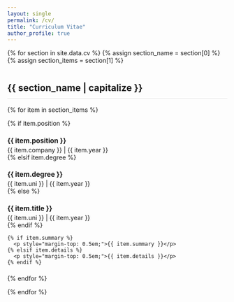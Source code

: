 ```yaml
---
layout: single
permalink: /cv/
title: "Curriculum Vitae"
author_profile: true
---
```


{% for section in site.data.cv %}
{% assign section_name = section[0] %}
{% assign section_items = section[1] %}

<h2 style="border-bottom: 1px solid #e5e5e5; padding-bottom: 0.5em; margin-top: 2em;">{{ section_name | capitalize }}</h2>

{% for item in section_items %}
  <div style="margin-bottom: 1.5em; page-break-inside: avoid;">
    {% if item.position %}
      <h3 style="margin-bottom: 0.2em; font-size: 1.1em;"><b>{{ item.position }}</b></h3>
      <p class="page__meta" style="margin: 0;">{{ item.company }} | {{ item.year }}</p>
    {% elsif item.degree %}
      <h3 style="margin-bottom: 0.2em; font-size: 1.1em;"><b>{{ item.degree }}</b></h3>
      <p class="page__meta" style="margin: 0;">{{ item.uni }} | {{ item.year }}</p>
    {% else %}
       <h3 style="margin-bottom: 0.2em; font-size: 1.1em;"><b>{{ item.title }}</b></h3>
	   <p class="page__meta" style="margin: 0;">{{ item.uni }} | {{ item.year }}</p>
    {% endif %}
    
    {% if item.summary %}
      <p style="margin-top: 0.5em;">{{ item.summary }}</p>
    {% elsif item.details %}
      <p style="margin-top: 0.5em;">{{ item.details }}</p>
    {% endif %}
  </div>
{% endfor %}

{% endfor %}